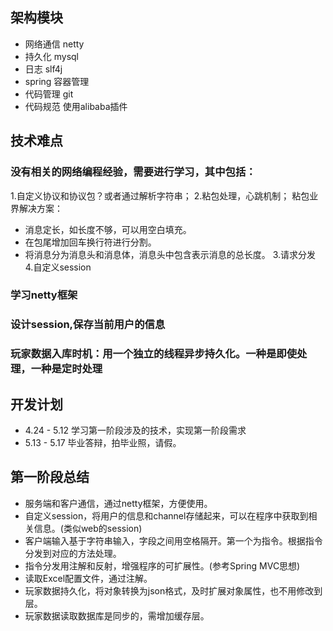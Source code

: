 ## 架构模块
* 网络通信  netty 
* 持久化    mysql
* 日志      slf4j
* spring   容器管理
* 代码管理  git
* 代码规范  使用alibaba插件


## 技术难点
### 没有相关的网络编程经验，需要进行学习，其中包括：
1.自定义协议和协议包？或者通过解析字符串；
2.粘包处理，心跳机制；
粘包业界解决方案：
* 消息定长，如长度不够，可以用空白填充。
* 在包尾增加回车换行符进行分割。
* 将消息分为消息头和消息体，消息头中包含表示消息的总长度。
3.请求分发
4.自定义session
### 学习netty框架
### 设计session,保存当前用户的信息
### 玩家数据入库时机：用一个独立的线程异步持久化。一种是即使处理，一种是定时处理

## 开发计划
* 4.24 - 5.12 学习第一阶段涉及的技术，实现第一阶段需求
* 5.13 - 5.17 毕业答辩，拍毕业照，请假。


## 第一阶段总结
* 服务端和客户通信，通过netty框架，方便使用。
* 自定义session，将用户的信息和channel存储起来，可以在程序中获取到相关信息。(类似web的session)
* 客户端输入基于字符串输入，字段之间用空格隔开。第一个为指令。根据指令分发到对应的方法处理。
* 指令分发用注解和反射，增强程序的可扩展性。(参考Spring MVC思想)
* 读取Excel配置文件，通过注解。
* 玩家数据持久化，将对象转换为json格式，及时扩展对象属性，也不用修改到层。
* 玩家数据读取数据库是同步的，需增加缓存层。
